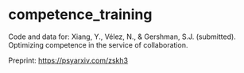 # competence_training

Code and data for: Xiang, Y., Vélez, N., & Gershman, S.J. (submitted). Optimizing competence in the service of collaboration.

Preprint: https://psyarxiv.com/zskh3
